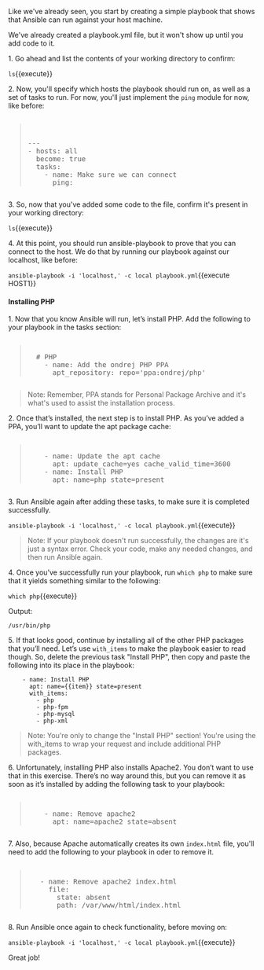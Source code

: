 
Like we've already seen, you start by creating a simple playbook that shows that Ansible can run against your host machine.

We've already created a playbook.yml file, but it won't show up until you add code to it.

1\. Go ahead and list the contents of your working directory to confirm:

`ls`{{execute}}

2\. Now, you'll specify which hosts the playbook should run on, as well as a set of tasks to run. For now, you'll just implement the `ping` module for now, like before:

<pre class="file" data-filename="playbook.yml"><blockquote>

---
- hosts: all
  become: true
  tasks:
    - name: Make sure we can connect
      ping:
</blockquote></pre>

3\. So, now that you've added some code to the file, confirm it's present in your working directory:

`ls`{{execute}}

4\. At this point, you should run ansible-playbook to prove that you can connect to the host. We do that by running our playbook against our localhost, like before:

`ansible-playbook -i 'localhost,' -c local playbook.yml`{{execute HOST1}}

#### Installing PHP

1\. Now that you know Ansible will run, let’s install PHP. Add the following to your playbook in the tasks section:

<pre class="file" data-filename="playbook.yml" data-target="append"><blockquote>
  # PHP
    - name: Add the ondrej PHP PPA
      apt_repository: repo='ppa:ondrej/php'
</blockquote></pre>

>Note: Remember, PPA stands for Personal Package Archive and it's what's used to assist the installation process.

2\. Once that’s installed, the next step is to install PHP. As you’ve added a PPA, you’ll want to update the apt package cache:

<pre class="file" data-filename="playbook.yml" data-target="append"><blockquote>
    - name: Update the apt cache
      apt: update_cache=yes cache_valid_time=3600
    - name: Install PHP
      apt: name=php state=present
</blockquote></pre>

3\. Run Ansible again after adding these tasks, to make sure it is completed successfully.

`ansible-playbook -i 'localhost,' -c local playbook.yml`{{execute}}

>Note: If your playbook doesn't run successfully, the changes are it's just a syntax error. Check your code, make any needed changes, and then run Ansible again.

4\. Once you’ve successfully run your playbook, run `which php` to make sure that it yields something similar to the following:

`which php`{{execute}}

Output:

```
/usr/bin/php
```

5\. If that looks good, continue by installing all of the other PHP packages that you’ll need. Let’s use `with_items` to make the playbook easier to read though. So, delete the previous task "Install PHP", then copy and paste the following into its place in the playbook:

```
    - name: Install PHP
      apt: name={{item}} state=present
      with_items:
        - php
        - php-fpm
        - php-mysql
        - php-xml
```

>Note: You're only to change the "Install PHP" section! You're using the with_items to wrap your request and include additional PHP packages.

6\. Unfortunately, installing PHP also installs Apache2. You don’t want to use that in this exercise. There’s no way around this, but you can remove it as soon as it’s installed by adding the following task to your playbook:

<pre class="file" data-filename="playbook.yml" data-target="append"><blockquote>
    - name: Remove apache2
      apt: name=apache2 state=absent
</blockquote></pre>


7\. Also, because Apache automatically creates its own `index.html` file, you'll need to add the following to your playbook in oder to remove it.

<pre class="file" data-filename="playbook.yml" data-target="append"><blockquote>
   - name: Remove apache2 index.html
     file:
       state: absent
       path: /var/www/html/index.html
</blockquote></pre>

8\. Run Ansible once again to check functionality, before moving on:

`ansible-playbook -i 'localhost,' -c local playbook.yml`{{execute}}

Great job!
